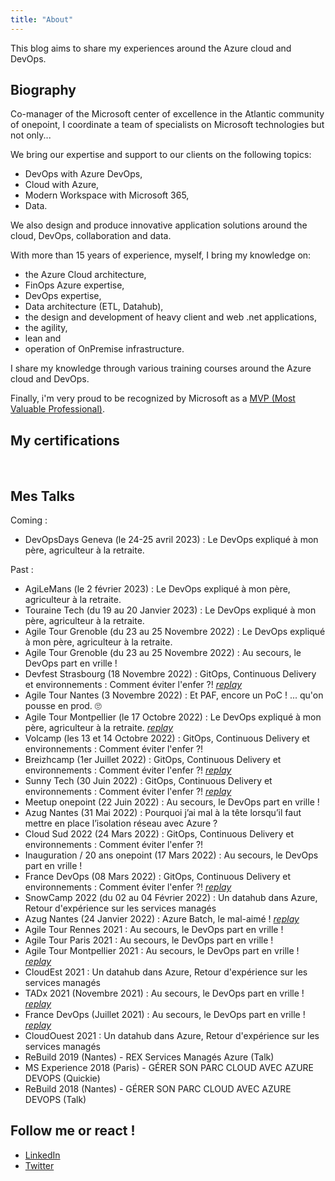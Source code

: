 ```yaml
---
title: "About"
---
```

This blog aims to share my experiences around the Azure cloud and DevOps.

## Biography

Co-manager of the Microsoft center of excellence in the Atlantic community of onepoint, I coordinate a team of specialists on Microsoft technologies but not only...

We bring our expertise and support to our clients on the following topics:

- DevOps with Azure DevOps,
- Cloud with Azure,
- Modern Workspace with Microsoft 365,
- Data.

We also design and produce innovative application solutions around the cloud, DevOps, collaboration and data.

With more than 15 years of experience, myself, I bring my knowledge on:

- the Azure Cloud architecture,
- FinOps Azure expertise,
- DevOps expertise,
- Data architecture (ETL, Datahub),
- the design and development of heavy client and web .net applications,
- the agility,
- lean and
- operation of OnPremise infrastructure.
  
I share my knowledge through various training courses around the Azure cloud and DevOps.

Finally, i'm very proud to be recognized by Microsoft as a [MVP (Most Valuable Professional)](https://mvp.microsoft.com/fr-fr/PublicProfile/5004832?fullName=Philippe%20MORISSEAU).


## My certifications

<div data-iframe-width="150" data-iframe-height="270" data-share-badge-id="dc28d816-0721-44fd-8506-e0b9a2f200f6" data-share-badge-host="https://www.credly.com" style="display: inline-block;"></div>
<div data-iframe-width="150" data-iframe-height="270" data-share-badge-id="bd5c4974-eb9e-4181-8fd6-d1b984045e07" data-share-badge-host="https://www.credly.com" style="display: inline-block;"></div>
<div data-iframe-width="150" data-iframe-height="270" data-share-badge-id="474e2741-6015-4858-9cf0-bb70b13224f8" data-share-badge-host="https://www.credly.com" style="display: inline-block;"></div>
<div data-iframe-width="150" data-iframe-height="270" data-share-badge-id="87c01da4-9158-4f58-b396-282c96e2a98f" data-share-badge-host="https://www.credly.com" style="display: inline-block;"></div>
<div data-iframe-width="150" data-iframe-height="270" data-share-badge-id="748def44-5ad6-49a3-b8e1-fdc07dae4458" data-share-badge-host="https://www.credly.com" style="display: inline-block;"></div>
<script type="text/javascript" async src="//cdn.credly.com/assets/utilities/embed.js"></script>

## Mes Talks

Coming :

- DevOpsDays Geneva (le 24-25 avril 2023) : Le DevOps expliqué à mon père, agriculteur à la retraite.

Past :

- AgiLeMans (le 2 février 2023) : Le DevOps expliqué à mon père, agriculteur à la retraite.
- Touraine Tech (du 19 au 20 Janvier 2023) : Le DevOps expliqué à mon père, agriculteur à la retraite.
- Agile Tour Grenoble (du 23 au 25 Novembre 2022) :  Le DevOps expliqué à mon père, agriculteur à la retraite.
- Agile Tour Grenoble (du 23 au 25 Novembre 2022) :  Au secours, le DevOps part en vrille !
- Devfest Strasbourg (18 Novembre 2022) : GitOps, Continuous Delivery et environnements : Comment éviter l'enfer ?! *[replay](https://youtu.be/ZAFXBsgQA_4)*
- Agile Tour Nantes (3 Novembre 2022) : Et PAF, encore un PoC ! ... qu'on pousse en prod. 🙄
- Agile Tour Montpellier (le 17 Octobre 2022) :  Le DevOps expliqué à mon père, agriculteur à la retraite. *[replay](https://youtu.be/FyeGvaIWl8g)*
- Volcamp (les 13 et 14 Octobre 2022) : GitOps, Continuous Delivery et environnements : Comment éviter l'enfer ?!
- Breizhcamp (1er Juillet 2022) : GitOps, Continuous Delivery et environnements : Comment éviter l'enfer ?! *[replay](https://youtu.be/dVFyacA1-iI)*
- Sunny Tech (30 Juin 2022) : GitOps, Continuous Delivery et environnements : Comment éviter l'enfer ?! *[replay](https://youtu.be/OsfJtpqw6iM)*
- Meetup onepoint (22 Juin 2022) : Au secours, le DevOps part en vrille !
- Azug Nantes (31 Mai 2022) : Pourquoi j’ai mal à la tête lorsqu’il faut mettre en place l’isolation réseau avec Azure ?
- Cloud Sud 2022 (24 Mars 2022) : GitOps, Continuous Delivery et environnements : Comment éviter l'enfer ?!
- Inauguration / 20 ans onepoint (17 Mars 2022) : Au secours, le DevOps part en vrille !
- France DevOps (08 Mars 2022) : GitOps, Continuous Delivery et environnements : Comment éviter l'enfer ?! *[replay](https://youtu.be/BJVhxnDVpks)*
- SnowCamp 2022 (du 02 au 04 Février 2022) : Un datahub dans Azure, Retour d'expérience sur les services managés
- Azug Nantes (24 Janvier 2022) : Azure Batch, le mal-aimé ! *[replay](https://youtu.be/g_vI5aUPIwo)*
- Agile Tour Rennes 2021 : Au secours, le DevOps part en vrille !
- Agile Tour Paris 2021 : Au secours, le DevOps part en vrille !
- Agile Tour Montpellier 2021 : Au secours, le DevOps part en vrille ! *[replay](https://youtu.be/XbcVOfd4Rp8)*
- CloudEst 2021 : Un datahub dans Azure, Retour d'expérience sur les services managés
- TADx 2021 (Novembre 2021) : Au secours, le DevOps part en vrille ! *[replay](https://youtu.be/icvdFPYtB6Q)*
- France DevOps (Juillet 2021) : Au secours, le DevOps part en vrille ! *[replay](https://youtu.be/BDQ4C6y7-ss)*
- CloudOuest 2021 : Un datahub dans Azure, Retour d'expérience sur les services managés
- ReBuild 2019 (Nantes) - REX Services Managés Azure (Talk)
- MS Experience 2018 (Paris) - GÉRER SON PARC CLOUD AVEC AZURE DEVOPS (Quickie)
- ReBuild 2018 (Nantes) - GÉRER SON PARC CLOUD AVEC AZURE DEVOPS (Talk)

## Follow me or react !

- [LinkedIn](https://www.linkedin.com/in/pmorisseau/)
- [Twitter](https://twitter.com/morisseauphi)